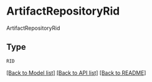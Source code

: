 # ArtifactRepositoryRid

ArtifactRepositoryRid

## Type
```python
RID
```


[[Back to Model list]](../../../README.md#models-v2-link) [[Back to API list]](../../../README.md#documentation-for-api-endpoints) [[Back to README]](../../../README.md)
